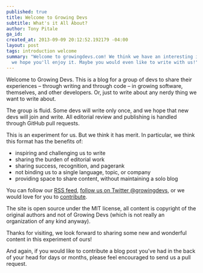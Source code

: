 ```yaml
---
published: true
title: Welcome to Growing Devs
subtitle: What's it All About?
author: Tony Pitale
ga_id: 
created_at: 2013-09-09 20:12:52.192179 -04:00
layout: post
tags: introduction welcome
summary: "Welcome to growingdevs.com! We think we have an interesting idea and
  we hope you'll enjoy it. Maybe you would even like to write with us!"
---
```


Welcome to Growing Devs. This is a blog for a group of devs to share their
experiences – through writing and through code – in growing software,
themselves, and other developers. Or, just to write about any nerdy thing
we want to write about.

The group is fluid. Some devs will write only once, and we hope that new devs
will join and write. All editorial review and publishing is handled through
GitHub pull requests.

This is an experiment for us. But we think it has merit. In particular, we
think this format has the benefits of:

* inspiring and challenging us to write
* sharing the burden of editorial work
* sharing success, recognition, and pagerank
* not binding us to a single language, topic, or company
* providing space to share content, without maintaining a solo blog

You can follow our [RSS feed](http://growingdevs.com/feed.xml), [follow us
on Twitter @growingdevs](http://twitter.com/growingdevs), or we would love for you
to [contribute](https://github.com/growingdevs/growingdevs.github.io).

The site is open source under the MIT license, all content is copyright of the
original authors and not of Growing Devs (which is not really an organization
of any kind anyway).

Thanks for visiting, we look forward to sharing some new and wonderful content
in this experiment of ours!

And again, if you would like to contribute a blog post you've had in the back
of your head for days or months, please feel encouraged to send us a pull
request.
